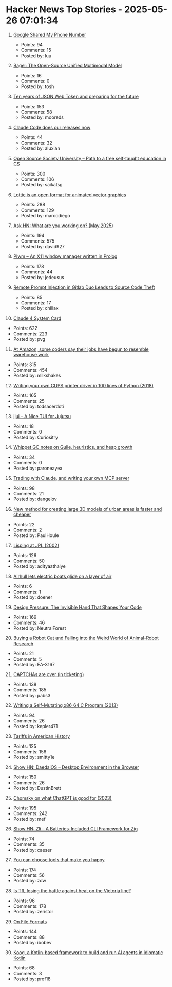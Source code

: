 # Hacker News Top Stories - 2025-05-26 07:01:34

1. [Google Shared My Phone Number](https://danq.me/2025/05/21/google-shared-my-phone-number/)
   - Points: 94
   - Comments: 15
   - Posted by: luu

2. [Bagel: The Open-Source Unified Multimodal Model](https://bagel-ai.org/)
   - Points: 16
   - Comments: 0
   - Posted by: tosh

3. [Ten years of JSON Web Token and preparing for the future](https://self-issued.info/?p=2708)
   - Points: 153
   - Comments: 58
   - Posted by: mooreds

4. [Claude Code does our releases now](https://www.aluxian.com/claude-code-does-our-releases-now/)
   - Points: 44
   - Comments: 32
   - Posted by: aluxian

5. [Open Source Society University – Path to a free self-taught education in CS](https://github.com/ossu/computer-science)
   - Points: 300
   - Comments: 106
   - Posted by: saikatsg

6. [Lottie is an open format for animated vector graphics](https://lottie.github.io/)
   - Points: 288
   - Comments: 129
   - Posted by: marcodiego

7. [Ask HN: What are you working on? (May 2025)](undefined)
   - Points: 194
   - Comments: 575
   - Posted by: david927

8. [Plwm – An X11 window manager written in Prolog](https://github.com/Seeker04/plwm)
   - Points: 178
   - Comments: 44
   - Posted by: jedeusus

9. [Remote Prompt Injection in Gitlab Duo Leads to Source Code Theft](https://www.legitsecurity.com/blog/remote-prompt-injection-in-gitlab-duo)
   - Points: 85
   - Comments: 17
   - Posted by: chillax

10. [Claude 4 System Card](https://simonwillison.net/2025/May/25/claude-4-system-card/)
   - Points: 622
   - Comments: 223
   - Posted by: pvg

11. [At Amazon, some coders say their jobs have begun to resemble warehouse work](https://www.nytimes.com/2025/05/25/business/amazon-ai-coders.html)
   - Points: 315
   - Comments: 454
   - Posted by: milkshakes

12. [Writing your own CUPS printer driver in 100 lines of Python (2018)](https://behind.pretix.eu/2018/01/20/cups-driver/)
   - Points: 165
   - Comments: 25
   - Posted by: todsacerdoti

13. [jjui – A Nice TUI for Jujutsu](https://github.com/idursun/jjui)
   - Points: 18
   - Comments: 0
   - Posted by: Curiositry

14. [Whippet GC notes on Guile, heuristics, and heap growth](https://wingolog.org/archives/2025/05/22/whippet-lab-notebook-guile-heuristics-and-heap-growth)
   - Points: 34
   - Comments: 0
   - Posted by: paroneayea

15. [Trading with Claude, and writing your own MCP server](https://dangelov.com/blog/trading-with-claude/)
   - Points: 98
   - Comments: 21
   - Posted by: dangelov

16. [New method for creating large 3D models of urban areas is faster and cheaper](https://techxplore.com/news/2025-05-action-movies-urban-method-large.html)
   - Points: 22
   - Comments: 2
   - Posted by: PaulHoule

17. [Lisping at JPL (2002)](https://flownet.com/gat/jpl-lisp.html)
   - Points: 126
   - Comments: 50
   - Posted by: adityaathalye

18. [Airhull lets electric boats glide on a layer of air](https://www.heise.de/en/news/Pascal-Technologies-Airhull-lets-electric-boats-glide-on-a-layer-of-air-10392755.html)
   - Points: 6
   - Comments: 1
   - Posted by: doener

19. [Design Pressure: The Invisible Hand That Shapes Your Code](https://hynek.me/talks/design-pressure/)
   - Points: 169
   - Comments: 46
   - Posted by: NeutralForest

20. [Buying a Robot Cat and Falling into the Weird World of Animal-Robot Research](https://thereader.mitpress.mit.edu/the-weird-world-of-animal-robot-research/)
   - Points: 21
   - Comments: 5
   - Posted by: EA-3167

21. [CAPTCHAs are over (in ticketing)](https://behind.pretix.eu/2025/05/23/captchas-are-over/)
   - Points: 138
   - Comments: 185
   - Posted by: pabs3

22. [Writing a Self-Mutating x86_64 C Program (2013)](https://ephemeral.cx/2013/12/writing-a-self-mutating-x86_64-c-program/)
   - Points: 94
   - Comments: 26
   - Posted by: kepler471

23. [Tariffs in American History](https://imprimis.hillsdale.edu/tariffs-in-american-history/)
   - Points: 125
   - Comments: 156
   - Posted by: smitty1e

24. [Show HN: DaedalOS – Desktop Environment in the Browser](https://github.com/DustinBrett/daedalOS)
   - Points: 150
   - Comments: 26
   - Posted by: DustinBrett

25. [Chomsky on what ChatGPT is good for (2023)](https://chomsky.info/20230503-2/)
   - Points: 195
   - Comments: 242
   - Posted by: mef

26. [Show HN: Zli – A Batteries-Included CLI Framework for Zig](https://github.com/xcaeser/zli)
   - Points: 74
   - Comments: 35
   - Posted by: caeser

27. [You can choose tools that make you happy](https://borretti.me/article/you-can-choose-tools-that-make-you-happy)
   - Points: 174
   - Comments: 56
   - Posted by: zdw

28. [Is TfL losing the battle against heat on the Victoria line?](https://www.swlondoner.co.uk/news/16052025-is-tfl-losing-the-battle-against-heat-on-the-victoria-line)
   - Points: 96
   - Comments: 178
   - Posted by: zeristor

29. [On File Formats](https://solhsa.com/oldernews2025.html#ON-FILE-FORMATS)
   - Points: 144
   - Comments: 88
   - Posted by: ibobev

30. [Koog, a Kotlin-based framework to build and run Al agents in idiomatic Kotlin](https://github.com/JetBrains/koog)
   - Points: 68
   - Comments: 3
   - Posted by: prof18

